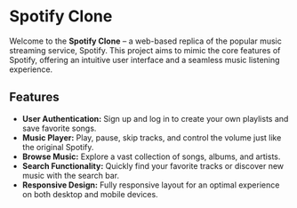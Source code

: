 # Spotify Clone
Welcome to the **Spotify Clone** – a web-based replica of the popular music streaming service, Spotify. This project aims to mimic the core features of Spotify, offering an intuitive user interface and a seamless music listening experience.
## Features
- **User Authentication:** Sign up and log in to create your own playlists and save favorite songs.
- **Music Player:** Play, pause, skip tracks, and control the volume just like the original Spotify.
- **Browse Music:** Explore a vast collection of songs, albums, and artists.
- **Search Functionality:** Quickly find your favorite tracks or discover new music with the search bar.
- **Responsive Design:** Fully responsive layout for an optimal experience on both desktop and mobile devices.


